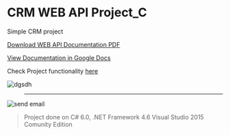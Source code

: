 # CRM WEB API Project_C

Simple CRM project


[Download WEB API Documentation PDF](https://github.com/tigranv/CRM_Project_C/blob/master/CRM_Project_C/Source/CRM.WebApi/CRM%20WebAPI%20Documentation.pdf)

[View Documentation in Google Docs](https://docs.google.com/document/d/1CnJY259mf3gKUYh0qeugpJqmWIlXT2yof21L6xJVXlc/edit?usp=sharing)



Check Project functionality [here]()

![dgsdh](https://user-images.githubusercontent.com/24522089/26930582-e5fa29de-4c6e-11e7-8d67-b10a36d937c8.png)
>--------------------------------------------------------------------------------------------------------------------
![send email](https://user-images.githubusercontent.com/24522089/26930767-838ffeee-4c6f-11e7-983f-7cdf4ff3b640.png)

> Project done on C# 6.0, .NET Framework 4.6 Visual Studio 2015 Comunity Edition
